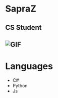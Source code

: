 # SapraZ
## CS Student
![GIF](https://media.tenor.com/images/7db4eaa3e47272c8e58ee018fc390b7d/tenor.gif)
---
# Languages
* C#
* Python
* Js

